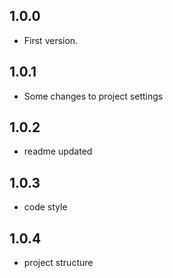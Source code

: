## 1.0.0

* First version.

## 1.0.1

* Some changes to project settings

## 1.0.2

* readme updated

## 1.0.3

* code style

## 1.0.4

* project structure
